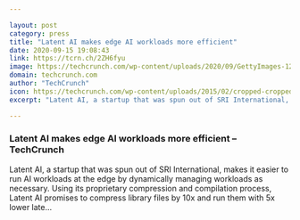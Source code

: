 ```yaml
---

layout: post
category: press
title: "Latent AI makes edge AI workloads more efficient"
date: 2020-09-15 19:08:43
link: https://tcrn.ch/2ZH6fyu
image: https://techcrunch.com/wp-content/uploads/2020/09/GettyImages-1222958278.jpg?w=600
domain: techcrunch.com
author: "TechCrunch"
icon: https://techcrunch.com/wp-content/uploads/2015/02/cropped-cropped-favicon-gradient.png?w=180
excerpt: "Latent AI, a startup that was spun out of SRI International, makes it easier to run AI workloads at the edge by dynamically managing workloads as necessary. Using its proprietary compression and compilation process, Latent AI promises to compress library files by 10x and run them with 5x lower late…"

---
```


### Latent AI makes edge AI workloads more efficient – TechCrunch

Latent AI, a startup that was spun out of SRI International, makes it easier to run AI workloads at the edge by dynamically managing workloads as necessary. Using its proprietary compression and compilation process, Latent AI promises to compress library files by 10x and run them with 5x lower late…